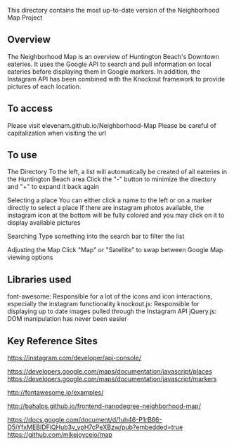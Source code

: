 This directory contains the most up-to-date version of the Neighborhood Map Project

Overview
--------
The Neighborhood Map is an overview of Huntington Beach's Downtown eateries.
It uses the Google API to search and pull information on local eateries before displaying them in Google markers.
In addition, the Instagram API has been combined with the Knockout framework to provide pictures of each location.

To access
---------
Please visit elevenam.github.io/Neighborhood-Map
Please be careful of capitalization when visiting the url

To use
------

The Directory
	To the left, a list will automatically be created of all eateries in the Huntington Beach area
	Click the "-" button to minimize the directory and "+" to expand it back again

Selecting a place
	You can either click a name to the left or on a marker directly to select a place
	If there are instagram photos available, the instagram icon at the bottom will be fully colored and you may click 	on it to display available pictures

Searching
	Type something into the search bar to filter the list

Adjusting the Map
	Click "Map" or "Satellite" to swap between Google Map viewing options
	

Libraries used
--------------
font-awesome: Responsible for a lot of the icons and icon interactions, especially the instagram functionality
knockout.js: Responsible for displaying up to date images pulled through the Instagram API
jQuery.js: DOM manipulation has never been easier


Key Reference Sites
-------------------

https://instagram.com/developer/api-console/

https://developers.google.com/maps/documentation/javascript/places
https://developers.google.com/maps/documentation/javascript/markers

http://fontawesome.io/examples/

http://bahalps.github.io/frontend-nanodegree-neighborhood-map/

https://docs.google.com/document/d/1uh46-P1rB66-D5iYfxMEBIDFiQHub3v_ypH7cPeXBzw/pub?embedded=true
https://github.com/mikejoyceio/map